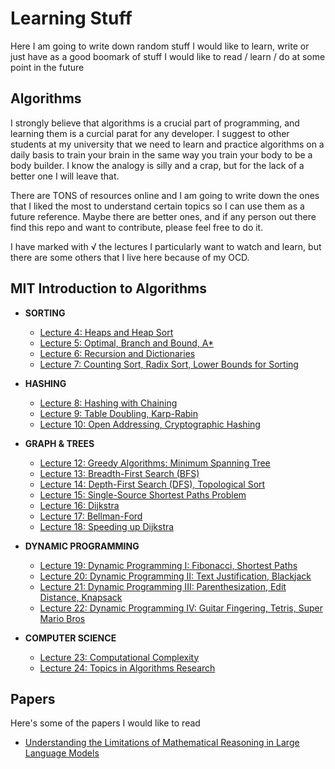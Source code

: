 Learning Stuff
======================================================================================================================

Here I am going to write down random stuff I would like to learn, write or just have as a good boomark of stuff I 
would like to read / learn / do at some point in the future

Algorithms
-------------------------------------------------------------------------------------

I strongly believe that algorithms is a crucial part of programming, and learning them is a curcial parat for
any developer. I suggest to other students at my university that we need to learn and practice algorithms on
a daily basis to train your brain in the same way you train your body to be a body builder. I know the analogy
is silly and a crap, but for the lack of a better one I will leave that.

There are TONS of resources online and I am going to write down the ones that I liked the most to understand
certain topics so I can use them as a future reference. Maybe there are better ones, and if any person out there
find this repo and want to contribute, please feel free to do it.

I have marked with √ the lectures I particularly want to watch and learn, but there are some others that I live
here because of my OCD.

MIT Introduction to Algorithms
-------------------------------------------------------------------------------------

- **SORTING**
    - [Lecture 4: Heaps and Heap Sort](https://www.youtube.com/watch?v=B7hVxCmfPtM)
    - [Lecture 5: Optimal, Branch and Bound, A*](https://www.youtube.com/watch?v=gGQ-vAmdAOI)
    - [Lecture 6: Recursion and Dictionaries](https://www.youtube.com/watch?v=WPSeyjX1-4s)
    - [Lecture 7: Counting Sort, Radix Sort, Lower Bounds for Sorting](https://www.youtube.com/watch?v=Nz1KZXbghj8)

- **HASHING**
    - [Lecture 8: Hashing with Chaining](https://www.youtube.com/watch?v=0M_kIqhwbFo)
    - [Lecture 9: Table Doubling, Karp-Rabin](https://www.youtube.com/watch?v=BRO7mVIFt08)
    - [Lecture 10: Open Addressing, Cryptographic Hashing](https://www.youtube.com/watch?v=rvdJDijO2Ro)

- **GRAPH & TREES**
    - [Lecture 12: Greedy Algorithms: Minimum Spanning Tree](https://www.youtube.com/watch?v=tKwnms5iRBU)
    - [Lecture 13: Breadth-First Search (BFS)](https://www.youtube.com/watch?v=s-CYnVz-uh4)
    - [Lecture 14: Depth-First Search (DFS), Topological Sort](https://www.youtube.com/watch?v=AfSk24UTFS8)
    - [Lecture 15: Single-Source Shortest Paths Problem](https://www.youtube.com/watch?v=Aa2sqUhIn-E)
    - [Lecture 16: Dijkstra](https://www.youtube.com/watch?v=2E7MmKv0Y24)
    - [Lecture 17: Bellman-Ford](https://www.youtube.com/watch?v=ozsuci5pIso)
    - [Lecture 18: Speeding up Dijkstra](https://www.youtube.com/watch?v=CHvQ3q_gJ7E)


- **DYNAMIC PROGRAMMING**
    - [Lecture 19: Dynamic Programming I: Fibonacci, Shortest Paths](https://www.youtube.com/watch?v=OQ5jsbhAv_M)
    - [Lecture 20: Dynamic Programming II: Text Justification, Blackjack](https://www.youtube.com/watch?v=ENyox7kNKeY)
    - [Lecture 21: Dynamic Programming III: Parenthesization, Edit Distance, Knapsack](https://www.youtube.com/watch?v=ocZMDMZwhCY)
    - [Lecture 22: Dynamic Programming IV: Guitar Fingering, Tetris, Super Mario Bros](https://www.youtube.com/watch?v=tp4_UXaVyx8)

- **COMPUTER SCIENCE**
    - [Lecture 23: Computational Complexity](https://www.youtube.com/watch?v=moPtwq_cVH8)
    - [Lecture 24: Topics in Algorithms Research](https://www.youtube.com/watch?v=dU40AvBURDQ)


Papers
-----------------------------------------------------------------------------------------------------------
Here's some of the papers I would like to read

- [Understanding the Limitations of Mathematical Reasoning in Large Language Models](./papers/2410.05229v1.pdf)
